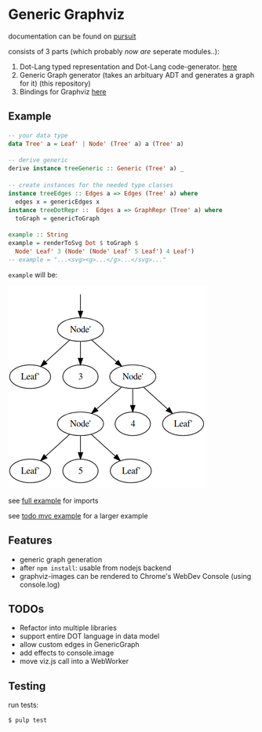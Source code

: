 Generic Graphviz
====

documentation can be found on [pursuit](https://pursuit.purescript.org/packages/purescript-generic-graphviz/)

consists of 3 parts (which probably *now are* seperate modules..):

1. Dot-Lang typed representation and Dot-Lang code-generator. [here](https://github.com/csicar/purescript-dotlang)
2. Generic Graph generator (takes an arbituary ADT and generates a graph for it) (this repository)
3. Bindings for Graphviz [here](https://github.com/csicar/purescript-graphviz)

Example
---

```purescript
-- your data type
data Tree' a = Leaf' | Node' (Tree' a) a (Tree' a)

-- derive generic
derive instance treeGeneric :: Generic (Tree' a) _

-- create instances for the needed type classes
instance treeEdges :: Edges a => Edges (Tree' a) where
  edges x = genericEdges x
instance treeDotRepr ::  Edges a => GraphRepr (Tree' a) where
  toGraph = genericToGraph

example :: String
example = renderToSvg Dot $ toGraph $
  Node' Leaf' 3 (Node' (Node' Leaf' 5 Leaf') 4 Leaf')
-- example = "...<svg><g>...</g>...</svg>..."
```
`example` will be:


![screenshot](screenshot.png)

see [full example](./test/Example.purs) for imports

see [todo mvc example](https://github.com/csicar/generic-graphviz-todomvc) for a larger example

Features
--------

- generic graph generation
- after `npm install`: usable from nodejs backend
- graphviz-images can be rendered to Chrome's WebDev Console (using console.log)

TODOs
-----

- Refactor into multiple libraries
- support entire DOT language in data model
- allow custom edges in GenericGraph
- add effects to console.image
- move viz.js call into a WebWorker

Testing
-------

run tests:
```bash
$ pulp test
```

